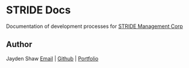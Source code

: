 # STRIDE Docs 
Documentation of development processes for [STRIDE Management Corp](https://stridemgmt.com/)

## Author
Jayden Shaw
[Email](mailto:jayden.shaw@gmail.com) | [Github](https://github.com/jshaw990) | [Portfolio](https://jaydenshaw.com/)